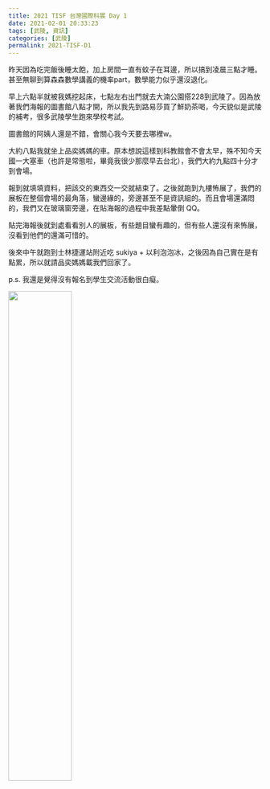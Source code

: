```yaml
---
title: 2021 TISF 台灣國際科展 Day 1
date: 2021-02-01 20:33:23
tags: [武陵, 資訊]
categories: [武陵]
permalink: 2021-TISF-D1
---
```


昨天因為吃完飯後睡太飽，加上房間一直有蚊子在耳邊，所以搞到凌晨三點才睡。甚至無聊到算森森數學講義的機率part，數學能力似乎還沒退化。

<!-- more -->

早上六點半就被我媽挖起床，七點左右出門就去大湳公園搭228到武陵了。因為放著我們海報的圖書館八點才開，所以我先到路易莎買了鮮奶茶喝，今天貌似是武陵的補考，很多武陵學生跑來學校考試。

圖書館的阿姨人還是不錯，會關心我今天要去哪裡w。

大約八點我就坐上品奕媽媽的車。原本想說這樣到科教館會不會太早，殊不知今天國一大塞車（也許是常態啦，畢竟我很少那麼早去台北），我們大約九點四十分才到會場。

報到就填填資料，把該交的東西交一交就結束了。之後就跑到九樓怖展了，我們的展板在整個會場的最角落，蠻邊緣的，旁邊甚至不是資訊組的。而且會場還滿悶的，我們又在玻璃窗旁邊，在貼海報的過程中我差點暈倒 QQ。

貼完海報後就到處看看別人的展板，有些題目蠻有趣的，但有些人還沒有來怖展，沒看到他們的還滿可惜的。

後來中午就跑到士林捷運站附近吃 sukiya + 以利泡泡冰，之後因為自己實在是有點累，所以就請品奕媽媽載我們回家了。

p.s. 我還是覺得沒有報名到學生交流活動很白癡。

<img src="https://i.imgur.com/pC0e08D.jpg" width=50% height=50%>
